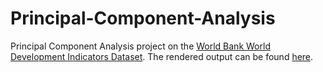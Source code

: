 # Principal-Component-Analysis
Principal Component Analysis project on the [World Bank World Development Indicators Dataset](https://datacatalog.worldbank.org/dataset/world-development-indicators). The rendered output can be found [here](https://www.brianlim.xyz/files/Portfolio/Principal-Component-Analysis).